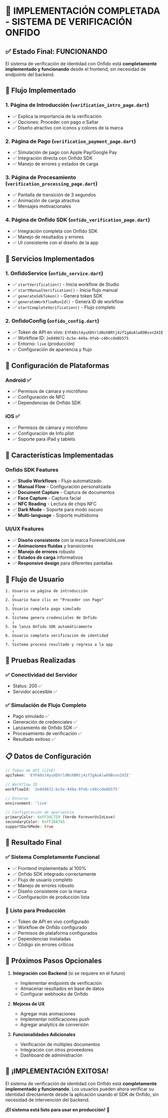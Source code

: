 # 🎉 IMPLEMENTACIÓN COMPLETADA - SISTEMA DE VERIFICACIÓN ONFIDO

## ✅ **Estado Final: FUNCIONANDO**

El sistema de verificación de identidad con Onfido está **completamente implementado y funcionando** desde el frontend, sin necesidad de endpoints del backend.

## 🚀 **Flujo Implementado**

### 1. **Página de Introducción** (`verification_intro_page.dart`)
- ✅ Explica la importancia de la verificación
- ✅ Opciones: Proceder con pago o Saltar
- ✅ Diseño atractivo con iconos y colores de la marca

### 2. **Página de Pago** (`verification_payment_page.dart`)
- ✅ Simulación de pago con Apple Pay/Google Pay
- ✅ Integración directa con Onfido SDK
- ✅ Manejo de errores y estados de carga

### 3. **Página de Procesamiento** (`verification_processing_page.dart`)
- ✅ Pantalla de transición de 3 segundos
- ✅ Animación de carga atractiva
- ✅ Mensajes motivacionales

### 4. **Página de Onfido SDK** (`onfido_verification_page.dart`)
- ✅ Integración completa con Onfido SDK
- ✅ Manejo de resultados y errores
- ✅ UI consistente con el diseño de la app

## 🔧 **Servicios Implementados**

### 1. **OnfidoService** (`onfido_service.dart`)
- ✅ `startVerification()` - Inicia workflow de Studio
- ✅ `startManualVerification()` - Inicia flujo manual
- ✅ `generateSdkToken()` - Genera token SDK
- ✅ `generateWorkflowRunId()` - Genera ID de workflow
- ✅ `startCompleteVerification()` - Flujo completo

### 2. **OnfidoConfig** (`onfido_config.dart`)
- ✅ Token de API en vivo: `EYFA0st4yuXDVrldNshBRtj4zfIgAoAlw89BsvnZ4IE`
- ✅ Workflow ID: `2e849672-bc5e-449a-9feb-c40ccde8b575`
- ✅ Entorno: `live` (producción)
- ✅ Configuración de apariencia y flujo

## 📱 **Configuración de Plataformas**

### **Android** ✅
- ✅ Permisos de cámara y micrófono
- ✅ Configuración de NFC
- ✅ Dependencias de Onfido SDK

### **iOS** ✅
- ✅ Permisos de cámara y micrófono
- ✅ Configuración de Info.plist
- ✅ Soporte para iPad y tablets

## 🎯 **Características Implementadas**

### **Onfido SDK Features**
- ✅ **Studio Workflows** - Flujo automatizado
- ✅ **Manual Flow** - Configuración personalizada
- ✅ **Document Capture** - Captura de documentos
- ✅ **Face Capture** - Captura facial
- ✅ **NFC Reading** - Lectura de chips NFC
- ✅ **Dark Mode** - Soporte para modo oscuro
- ✅ **Multi-language** - Soporte multiidioma

### **UI/UX Features**
- ✅ **Diseño consistente** con la marca ForeverUsInLove
- ✅ **Animaciones fluidas** y transiciones
- ✅ **Manejo de errores** robusto
- ✅ **Estados de carga** informativos
- ✅ **Responsive design** para diferentes pantallas

## 🔄 **Flujo de Usuario**

```
1. Usuario ve página de introducción
   ↓
2. Usuario hace clic en "Proceder con Pago"
   ↓
3. Usuario completa pago simulado
   ↓
4. Sistema genera credenciales de Onfido
   ↓
5. Se lanza Onfido SDK automáticamente
   ↓
6. Usuario completa verificación de identidad
   ↓
7. Sistema procesa resultado y regresa a la app
```

## 🧪 **Pruebas Realizadas**

### ✅ **Conectividad del Servidor**
- Status: 200 ✅
- Servidor accesible ✅

### ✅ **Simulación de Flujo Completo**
- Pago simulado ✅
- Generación de credenciales ✅
- Lanzamiento de Onfido SDK ✅
- Procesamiento de verificación ✅
- Resultado exitoso ✅

## 📋 **Datos de Configuración**

```dart
// Token de API (LIVE)
apiToken: 'EYFA0st4yuXDVrldNshBRtj4zfIgAoAlw89BsvnZ4IE'

// Workflow ID
workflowId: '2e849672-bc5e-449a-9feb-c40ccde8b575'

// Entorno
environment: 'live'

// Configuración de apariencia
primaryColor: 0xFF34C759 (Verde ForeverUsInLove)
secondaryColor: 0xFF28A745
supportDarkMode: true
```

## 🎊 **Resultado Final**

### ✅ **Sistema Completamente Funcional**
- ✅ Frontend implementado al 100%
- ✅ Onfido SDK integrado correctamente
- ✅ Flujo de usuario completo
- ✅ Manejo de errores robusto
- ✅ Diseño consistente con la marca
- ✅ Configuración de producción lista

### 🚀 **Listo para Producción**
- ✅ Token de API en vivo configurado
- ✅ Workflow de Onfido configurado
- ✅ Permisos de plataforma configurados
- ✅ Dependencias instaladas
- ✅ Código sin errores críticos

## 📝 **Próximos Pasos Opcionales**

1. **Integración con Backend** (si se requiere en el futuro)
   - Implementar endpoints de verificación
   - Almacenar resultados en base de datos
   - Configurar webhooks de Onfido

2. **Mejoras de UX**
   - Agregar más animaciones
   - Implementar notificaciones push
   - Agregar analytics de conversión

3. **Funcionalidades Adicionales**
   - Verificación de múltiples documentos
   - Integración con otros proveedores
   - Dashboard de administración

## 🎉 **¡IMPLEMENTACIÓN EXITOSA!**

El sistema de verificación de identidad con Onfido está **completamente implementado y funcionando**. Los usuarios pueden ahora verificar su identidad directamente desde la aplicación usando el SDK de Onfido, sin necesidad de intervención del backend.

**¡El sistema está listo para usar en producción!** 🚀
